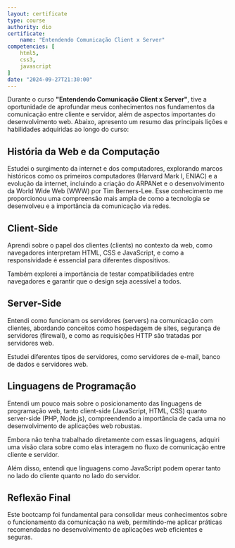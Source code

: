 ```yaml
---
layout: certificate
type: course
authority: dio
certificate:
    name: "Entendendo Comunicação Client x Server"
competencies: [
    html5,
    css3,
    javascript
]
date: "2024-09-27T21:30:00"
---
```


<!--
#    code: "BDQAQZ7K"
#    image: "certificate.png"
#    workload: 2
#    validationLink: "https://www.dio.me/certificate/BDQAQZ7K/share"
#    download: "link.com"
#code: "wwKe4ioP40Wk3NQnc6SOQw"
#level: basic
#date:
#    issued: "2024-09-27T21:30:00"
#    expiration: null
#competencies: [
#    "História da Web",
#    "Arquitetura Cliente-Servidor",
#    "Tecnologias Client-Side",
#    "Tecnologias Server-Side",
#    "HTML",
#    "CSS",
#    "javascript"
#]
#banner:
#    image: "/assets/banner/banner.jpg"
-->

Durante o curso **"Entendendo Comunicação Client x Server"**, tive a oportunidade de aprofundar meus conhecimentos nos fundamentos da comunicação entre cliente e servidor, além de aspectos importantes do desenvolvimento web. Abaixo, apresento um resumo das principais lições e habilidades adquiridas ao longo do curso:

## História da Web e da Computação

Estudei o surgimento da internet e dos computadores, explorando marcos históricos como os primeiros computadores (Harvard Mark I, ENIAC) e a evolução da internet, incluindo a criação do ARPANet e o desenvolvimento da World Wide Web (WWW) por Tim Berners-Lee.
Esse conhecimento me proporcionou uma compreensão mais ampla de como a tecnologia se desenvolveu e a importância da comunicação via redes.

## Client-Side

Aprendi sobre o papel dos clientes (clients) no contexto da web, como navegadores interpretam HTML, CSS e JavaScript, e como a responsividade é essencial para diferentes dispositivos.

Também explorei a importância de testar compatibilidades entre navegadores e garantir que o design seja acessível a todos.

## Server-Side

Entendi como funcionam os servidores (servers) na comunicação com clientes, abordando conceitos como hospedagem de sites, segurança de servidores (firewall), e como as requisições HTTP são tratadas por servidores web.

Estudei diferentes tipos de servidores, como servidores de e-mail, banco de dados e servidores web.

## Linguagens de Programação

Entendi um pouco mais sobre o posicionamento das linguagens de programação web, tanto client-side (JavaScript, HTML, CSS) quanto server-side (PHP, Node.js), compreendendo a importância de cada uma no desenvolvimento de aplicações web robustas.

Embora não tenha trabalhado diretamente com essas linguagens, adquiri uma visão clara sobre como elas interagem no fluxo de comunicação entre cliente e servidor.

Além disso, entendi que linguagens como JavaScript podem operar tanto no lado do cliente quanto no lado do servidor.

## Reflexão Final

Este bootcamp foi fundamental para consolidar meus conhecimentos sobre o funcionamento da comunicação na web, permitindo-me aplicar práticas recomendadas no desenvolvimento de aplicações web eficientes e seguras.